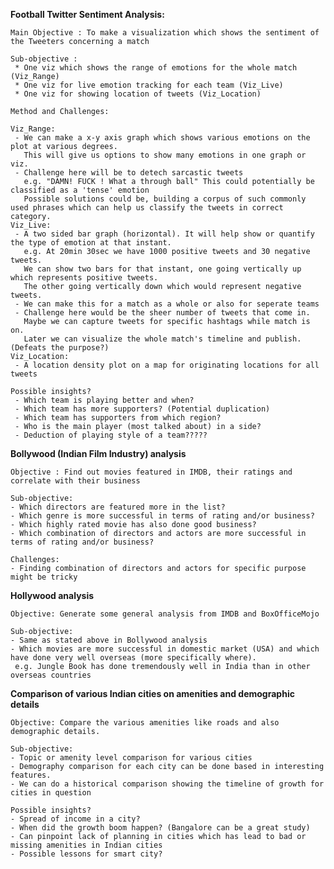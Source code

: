 **Football Twitter Sentiment Analysis:**

	Main Objective : To make a visualization which shows the sentiment of the Tweeters concerning a match

	Sub-objective :
	 * One viz which shows the range of emotions for the whole match (Viz_Range)
	 * One viz for live emotion tracking for each team (Viz_Live)
	 * One viz for showing location of tweets (Viz_Location)

	Method and Challenges:

	Viz_Range:
	 - We can make a x-y axis graph which shows various emotions on the plot at various degrees. 
	   This will give us options to show many emotions in one graph or viz. 
	 - Challenge here will be to detech sarcastic tweets
	   e.g. "DAMN! FUCK ! What a through ball" This could potentially be classified as a 'tense' emotion
	   Possible solutions could be, building a corpus of such commonly used phrases which can help us classify the tweets in correct category.
	Viz_Live:
	 - A two sided bar graph (horizontal). It will help show or quantify the type of emotion at that instant.
	   e.g. At 20min 30sec we have 1000 positive tweets and 30 negative tweets. 
	   We can show two bars for that instant, one going vertically up which represents positive tweets.
	   The other going vertically down which would represent negative tweets.
	 - We can make this for a match as a whole or also for seperate teams
	 - Challenge here would be the sheer number of tweets that come in. 
	   Maybe we can capture tweets for specific hashtags while match is on. 
	   Later we can visualize the whole match's timeline and publish. (Defeats the purpose?)
	Viz_Location:
	 - A location density plot on a map for originating locations for all tweets

	Possible insights?
	 - Which team is playing better and when?
	 - Which team has more supporters? (Potential duplication)
	 - Which team has supporters from which region?
	 - Who is the main player (most talked about) in a side?
	 - Deduction of playing style of a team?????


**Bollywood (Indian Film Industry) analysis**

	Objective : Find out movies featured in IMDB, their ratings and correlate with their business

	Sub-objective:
	- Which directors are featured more in the list?
	- Which genre is more successful in terms of rating and/or business?
	- Which highly rated movie has also done good business?
	- Which combination of directors and actors are more successful in terms of rating and/or business?

    Challenges:
    - Finding combination of directors and actors for specific purpose might be tricky

**Hollywood analysis**

	Objective: Generate some general analysis from IMDB and BoxOfficeMojo

	Sub-objective:
	- Same as stated above in Bollywood analysis
	- Which movies are more successful in domestic market (USA) and which have done very well overseas (more specifically where).
	 e.g. Jungle Book has done tremendously well in India than in other overseas countries


**Comparison of various Indian cities on amenities and demographic details**

	Objective: Compare the various amenities like roads and also demographic details.

	Sub-objective:
	- Topic or amenity level comparison for various cities
	- Demography comparison for each city can be done based in interesting features.
	- We can do a historical comparison showing the timeline of growth for cities in question

	Possible insights?
	- Spread of income in a city?
	- When did the growth boom happen? (Bangalore can be a great study)
	- Can pinpoint lack of planning in cities which has lead to bad or missing amenities in Indian cities
	- Possible lessons for smart city?




